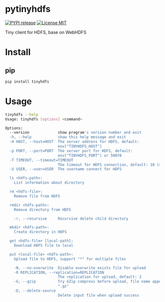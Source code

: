 pytinyhdfs
========

[![PYPI release](https://img.shields.io/pypi/v/tinyhdfs.svg)](https://pypi.python.org/pypi/tinyhdfs)
[![License MIT](https://img.shields.io/github/license/vietor/pytinyhdfs.svg)](http://opensource.org/licenses/MIT)

Tiny client for HDFS, base on WebHDFS

# Install

## pip

``` sh
pip install tinyhdfs
```

# Usage

``` sh
tinyhdfs --help
Usage: tinyhdfs [options] <command>

Options:
  --version             show program's version number and exit
  -h, --help            show this help message and exit
  -H HOST, --host=HOST  The server address for HDFS, default:
                        env["TINYHDFS_HOST"]
  -p PORT, --port=PORT  The server port for HDFS, default:
                        env["TINYHDFS_PORT"] or 50070
  -T TIMEOUT, --timeout=TIMEOUT
                        The timeout for HDFS connection, default: 10 (seconds)
  -U USER, --user=USER  The username connect for HDFS

  ls <hdfs-path>:
    List information about directory

  rm <hdfs-file>:
    Remove file from HDFS

  rmdir <hdfs-path>:
    Remove directory from HDFS

    -r, --recursive     Recursive delete child directory

  mkdir <hdfs-path>:
    Create directory in HDFS

  get <hdfs-file> [local-path]:
    Download HDFS file to local

  put <local-file> <hdfs-path>:
    Upload file to HDFS, support "*" for multiple files

    -N, --no-overwrite  Disable overwrite exists file for upload
    -R REPLICATION, --replication=REPLICATION
                        The replication for upload, default: 2
    -G, --gzip          Try GZip compress before upload, file name append
                        ".gz"
    -D, --delete-source
                        Delete input file when upload success
```

